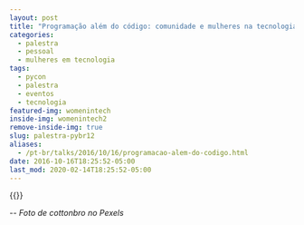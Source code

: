```yaml
---
layout: post
title: "Programação além do código: comunidade e mulheres na tecnologia [Python Brasil 12]"
categories:
  - palestra
  - pessoal
  - mulheres em tecnologia
tags:
  - pycon
  - palestra
  - eventos
  - tecnologia
featured-img: womenintech
inside-img: womenintech2
remove-inside-img: true
slug: palestra-pybr12
aliases: 
  - /pt-br/talks/2016/10/16/programacao-alem-do-codigo.html
date: 2016-10-16T18:25:52-05:00
last_mod: 2020-02-14T18:25:52-05:00
---
```

<!--more-->

{{<youtube sfbMb1yLRRY>}}


--
*Foto de cottonbro no Pexels*